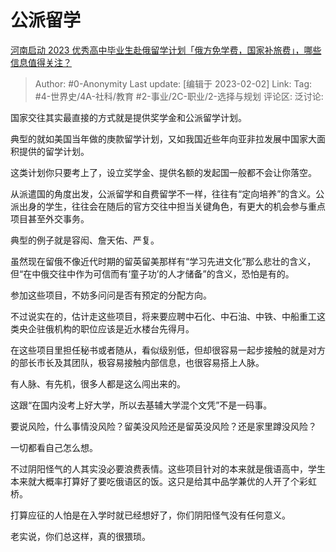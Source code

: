 # 公派留学
[河南启动 2023 优秀高中毕业生赴俄留学计划「俄方免学费，国家补旅费」，哪些信息值得关注？](https://www.zhihu.com/question/581701691/answer/2872950267)

> Author: #0-Anonymity
> Last update: [编辑于 2023-02-02]
> Link:
> Tag: #4-世界史/4A-社科/教育 #2-事业/2C-职业/2-选择与规划 
> 评论区:
> 泛讨论:

国家交往其实最直接的方式就是提供奖学金和公派留学计划。

典型的就如美国当年做的庚款留学计划，又如我国近些年向亚非拉发展中国家大面积提供的留学计划。

这类计划你只要考上了，设立奖学金、提供名额的发起国一般都不会让你落空。

从派遣国的角度出发，公派留学和自费留学不一样，往往有“定向培养”的含义。公派出身的学生，往往会在随后的官方交往中担当关键角色，有更大的机会参与重点项目甚至外交事务。

典型的例子就是容闳、詹天佑、严复。

虽然现在留俄不像近代时期的留英留美那样有“学习先进文化”那么悲壮的含义，但“在中俄交往中作为可信而有‘童子功’的人才储备”的含义，恐怕是有的。

参加这些项目，不妨多问问是否有预定的分配方向。

不过说实在的，估计走这些项目，将来要应聘中石化、中石油、中铁、中船重工这类央企驻俄机构的职位应该是近水楼台先得月。

在这些项目里担任秘书或者随从，看似级别低，但却很容易一起步接触的就是对方的部长市长及其团队，极容易接触内部信息，也很容易搭上人脉。

有人脉、有先机，很多人都是这么闯出来的。

这跟“在国内没考上好大学，所以去基辅大学混个文凭”不是一码事。

要说风险，什么事情没风险？留美没风险还是留英没风险？还是家里蹲没风险？

一切都看自己怎么想。

不过阴阳怪气的人其实没必要浪费表情。这些项目针对的本来就是俄语高中，学生本来就大概率打算好了要吃俄语区的饭。这只是给其中品学兼优的人开了个彩虹桥。

打算应征的人怕是在入学时就已经想好了，你们阴阳怪气没有任何意义。

老实说，你们总这样，真的很猥琐。

